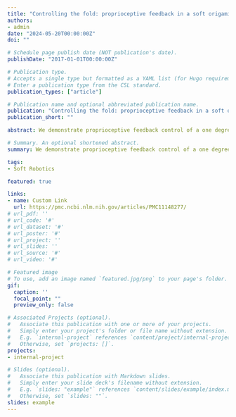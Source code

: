 ```yaml
---
title: "Controlling the fold: proprioceptive feedback in a soft origami robot"
authors:
- admin
date: "2024-05-20T00:00:00Z"
doi: ""

# Schedule page publish date (NOT publication's date).
publishDate: "2017-01-01T00:00:00Z"

# Publication type.
# Accepts a single type but formatted as a YAML list (for Hugo requirements).
# Enter a publication type from the CSL standard.
publication_types: ["article"]

# Publication name and optional abbreviated publication name.
publication: "Controlling the fold: proprioceptive feedback in a soft origami robot"
publication_short: ""

abstract: We demonstrate proprioceptive feedback control of a one degree of freedom soft, pneumatically actuated origami robot and an assembly of two robots into a two degree of freedom system. The base unit of the robot is a 41 mm long, 3-D printed Kresling-inspired structure with six sets of sidewall folds and one degree of freedom. Pneumatic actuation, provided by negative fluidic pressure, causes the robot to contract. Capacitive sensors patterned onto the robot provide position estimation and serve as input to a feedback controller. Using a finite element approach, the electrode shapes are optimized for sensitivity at larger (more obtuse) fold angles to improve control across the actuation range. We demonstrate stable position control through discrete-time proportional-integral-derivative (PID) control on a single unit Kresling robot via a series of static set points to 17 mm, dynamic set point stepping, and sinusoidal signal following, with error under 3 mm up to 10 mm contraction. We also demonstrate a two-unit Kresling robot with two degree of freedom extension and rotation control, which has error of 1.7 mm and 6.1°. This work contributes optimized capacitive electrode design and the demonstration of closed-loop feedback position control without visual tracking as an input. This approach to capacitance sensing and modeling constitutes a major step towards proprioceptive state estimation and feedback control in soft origami robotics.

# Summary. An optional shortened abstract.
summary: We demonstrate proprioceptive feedback control of a one degree of freedom soft, pneumatically actuated origami robot and an assembly of two robots into a two degree of freedom system.

tags:
- Soft Robotics

featured: true

links:
- name: Custom Link
  url: https://pmc.ncbi.nlm.nih.gov/articles/PMC11148277/
# url_pdf: ''
# url_code: '#'
# url_dataset: '#'
# url_poster: '#'
# url_project: ''
# url_slides: ''
# url_source: '#'
# url_video: '#'

# Featured image
# To use, add an image named `featured.jpg/png` to your page's folder. 
gif:
  caption: ''
  focal_point: ""
  preview_only: false

# Associated Projects (optional).
#   Associate this publication with one or more of your projects.
#   Simply enter your project's folder or file name without extension.
#   E.g. `internal-project` references `content/project/internal-project/index.md`.
#   Otherwise, set `projects: []`.
projects:
- internal-project

# Slides (optional).
#   Associate this publication with Markdown slides.
#   Simply enter your slide deck's filename without extension.
#   E.g. `slides: "example"` references `content/slides/example/index.md`.
#   Otherwise, set `slides: ""`.
slides: example
---
```


<!-- This work is driven by the results in my [previous paper](/publication/conference-paper/) on LLMs.

{{% callout note %}}
Create your slides in Markdown - click the *Slides* button to check out the example.
{{% /callout %}}

Add the publication's **full text** or **supplementary notes** here. You can use rich formatting such as including [code, math, and images](https://docs.hugoblox.com/content/writing-markdown-latex/). -->
